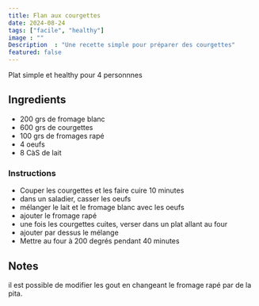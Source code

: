 ```yaml
---
title: Flan aux courgettes
date: 2024-08-24
tags: ["facile", "healthy"]
image : ""
Description  : "Une recette simple pour préparer des courgettes"
featured: false
---
```

Plat simple et healthy pour 4 personnnes

## Ingredients

- 200 grs de fromage blanc
- 600 grs de courgettes
- 100 grs de fromages rapé
- 4 oeufs
- 8 CàS de lait

### Instructions

- Couper les courgettes et les faire cuire 10 minutes 
- dans un saladier, casser les oeufs 
- mélanger le lait et le fromage blanc avec les oeufs
- ajouter le fromage rapé
- une fois les courgettes cuites, verser dans un plat allant au four
- ajouter par dessus le mélange
- Mettre au four à 200 degrés pendant 40 minutes

## Notes

il est possible de modifier les gout en changeant le fromage rapé par de la pita. 

